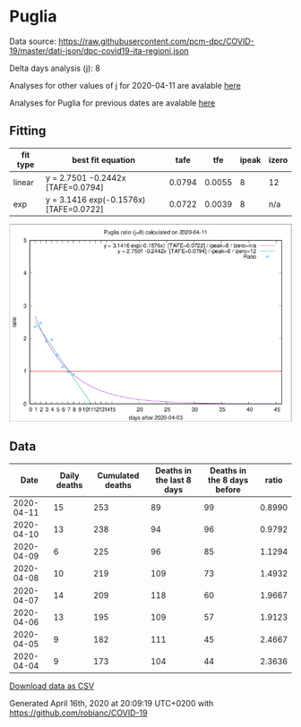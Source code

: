# Puglia

Data source: https://raw.githubusercontent.com/pcm-dpc/COVID-19/master/dati-json/dpc-covid19-ita-regioni.json

Delta days analysis (j): 8

Analyses for other values of j for 2020-04-11 are avalable [here](../2020-04-11/README.md)

Analyses for Puglia for previous dates are avalable [here](../README.md)

## Fitting 
|fit type|best fit equation|tafe|tfe|ipeak|izero|
|-------|-----|--------|------|---|---|
|linear|y = 2.7501 -0.2442x  [TAFE=0.0794]|0.0794|0.0055|8|12|
|exp|y = 3.1416 exp(-0.1576x)  [TAFE=0.0722]|0.0722|0.0039|8|n/a|

![Plot](COVID-19_puglia_j8_2020-04-11.png)

## Data
|Date|Daily deaths|Cumulated deaths|Deaths in the last 8 days|Deaths in the 8 days before|ratio|
|----|----------|-----------|-------|--------------------|-----|
|2020-04-11|15|253|89|99|0.8990|
|2020-04-10|13|238|94|96|0.9792|
|2020-04-09|6|225|96|85|1.1294|
|2020-04-08|10|219|109|73|1.4932|
|2020-04-07|14|209|118|60|1.9667|
|2020-04-06|13|195|109|57|1.9123|
|2020-04-05|9|182|111|45|2.4667|
|2020-04-04|9|173|104|44|2.3636|

[Download data as CSV](COVID-19_puglia_j8_2020-04-11.csv)

Generated April 16th, 2020 at 20:09:19 UTC+0200 with https://github.com/robianc/COVID-19

